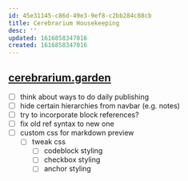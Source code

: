 ```yaml
---
id: 45e31145-c86d-49e3-9ef8-c2bb284c88cb
title: Cerebrarium Housekeeping
desc: ''
updated: 1616858347016
created: 1616858347016
---
```


## [cerebrarium.garden](https://cerebrarium.garden)
- [ ] think about ways to do daily publishing
- [ ] hide certain hierarchies from navbar (e.g. notes)
- [ ] try to incorporate block references?
- [ ] fix old ref syntax to new one
- [ ] custom css for markdown preview
    - [ ] tweak css
        - [ ] codeblock styling
        - [ ] checkbox styling
        - [ ] anchor styling
